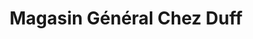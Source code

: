 ---
title: "Magasin Général Chez Duff"
url: /sainte-anne-de-la-rochelle/magasin-general-chez-duff/
shop: convenience
---